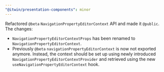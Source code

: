 ```yaml
---
"@itwin/presentation-components": minor
---
```


Refactored `@beta` `NavigationPropertyEditorContext` API and made it `@public`. The changes:

- `NavigationPropertyEditorContextProps` has been renamed to `NavigationPropertyEditorContext`.
- Previously `@beta` `navigationPropertyEditorContext` is now not exported anymore. Instead, the context should be set up using newly introduced `NavigationPropertyEditorContextProvider` and retrieved using the new `useNavigationPropertyEditorContext` hook.
